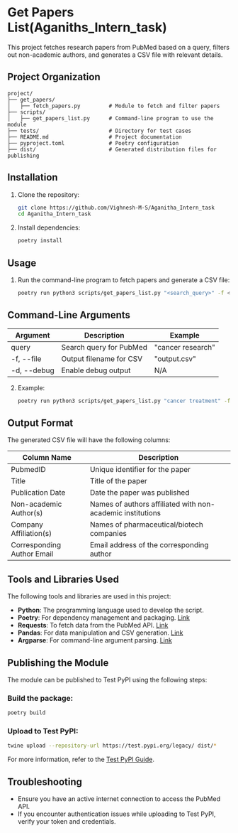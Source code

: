 # Get Papers List(Aganiths_Intern_task)

This project fetches research papers from PubMed based on a query, filters out non-academic authors, and generates a CSV file with relevant details. 

## Project Organization
```
project/
├── get_papers/
│   ├── fetch_papers.py         # Module to fetch and filter papers
├── scripts/
│   ├── get_papers_list.py      # Command-line program to use the module
├── tests/                      # Directory for test cases
├── README.md                   # Project documentation
├── pyproject.toml              # Poetry configuration
├── dist/                       # Generated distribution files for publishing
```


## Installation

1. Clone the repository:
   ```bash
   git clone https://github.com/Vighnesh-M-S/Aganitha_Intern_task
   cd Aganitha_Intern_task

2. Install dependencies:
   ```bash
   poetry install

## Usage

1. Run the command-line program to fetch papers and generate a CSV file:
   ```bash
   poetry run python3 scripts/get_papers_list.py "<search_query>" -f <output_file> -d


## Command-Line Arguments
| Argument      | Description                                | Example                          |
|---------------|--------------------------------------------|----------------------------------|
| query         | Search query for PubMed                    | "cancer research"                |
| -f, --file    | Output filename for CSV                    | "output.csv"                     |
| -d, --debug   | Enable debug output                        | N/A                               |


2. Example:
   ```bash
   poetry run python3 scripts/get_papers_list.py "cancer treatment" -f results.csv -d

## Output Format
The generated CSV file will have the following columns:

| Column Name              | Description                                                     |
|--------------------------|-----------------------------------------------------------------|
| PubmedID                 | Unique identifier for the paper                                 |
| Title                    | Title of the paper                                              |
| Publication Date         | Date the paper was published                                    |
| Non-academic Author(s)   | Names of authors affiliated with non-academic institutions      |
| Company Affiliation(s)   | Names of pharmaceutical/biotech companies                      |
| Corresponding Author Email | Email address of the corresponding author                      |

## Tools and Libraries Used
The following tools and libraries are used in this project:

- **Python**: The programming language used to develop the script.
- **Poetry**: For dependency management and packaging. [Link](https://python-poetry.org/)
- **Requests**: To fetch data from the PubMed API. [Link](https://docs.python-requests.org/en/latest/)
- **Pandas**: For data manipulation and CSV generation. [Link](https://pandas.pydata.org/)
- **Argparse**: For command-line argument parsing. [Link](https://docs.python.org/3/library/argparse.html)

## Publishing the Module
The module can be published to Test PyPI using the following steps:

### Build the package:
```bash
poetry build
```

### Upload to Test PyPI:
```bash
twine upload --repository-url https://test.pypi.org/legacy/ dist/*
```
For more information, refer to the [Test PyPI Guide](https://packaging.python.org/guides/using-testpypi/).

## Troubleshooting
- Ensure you have an active internet connection to access the PubMed API.
- If you encounter authentication issues while uploading to Test PyPI, verify your token and credentials.
